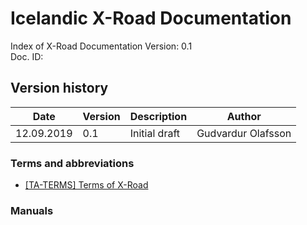 # Icelandic X-Road Documentation

Index of X-Road Documentation
Version: 0.1  
Doc. ID:  

## Version history

 Date       | Version | Description                                                     | Author
 ---------- | ------- | --------------------------------------------------------------- | --------------------
 12.09.2019 | 0.1     | Initial draft                                                   | Gudvardur Olafsson


### Terms and abbreviations
- [\[TA-TERMS\] Terms of X-Road](https://github.com/nordic-institute/X-Road/blob/develop/doc/terms_x-road_docs.md)

### Manuals
